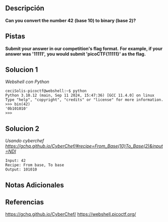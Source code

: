 ## Descripción
**Can you convert the number 42** 
**(base 10) to binary (base 2)?**
## Pistas
**Submit your answer in our competition's flag format.**
**For example, if your answer was '11111',** 
**you would submit 'picoCTF{11111}' as the flag.**

## Solucion 1

*Webshell con Python*

```
ceciSolis-picoctf@webshell:~$ python
Python 3.10.12 (main, Sep 11 2024, 15:47:36) [GCC 11.4.0] on linux
Type "help", "copyright", "credits" or "license" for more information.
>>> bin(42)
'0b101010'
>>> 
```
## Solucion 2

*Usando cyberchef https://gchq.github.io/CyberChef/#recipe=From_Base(10)To_Base(2)&input=NDI*

```
Input: 42
Recipe: From base, To base
Output: 101010

```
## Notas Adicionales 


## Referencias 
https://gchq.github.io/CyberChef/
https://webshell.picoctf.org/

